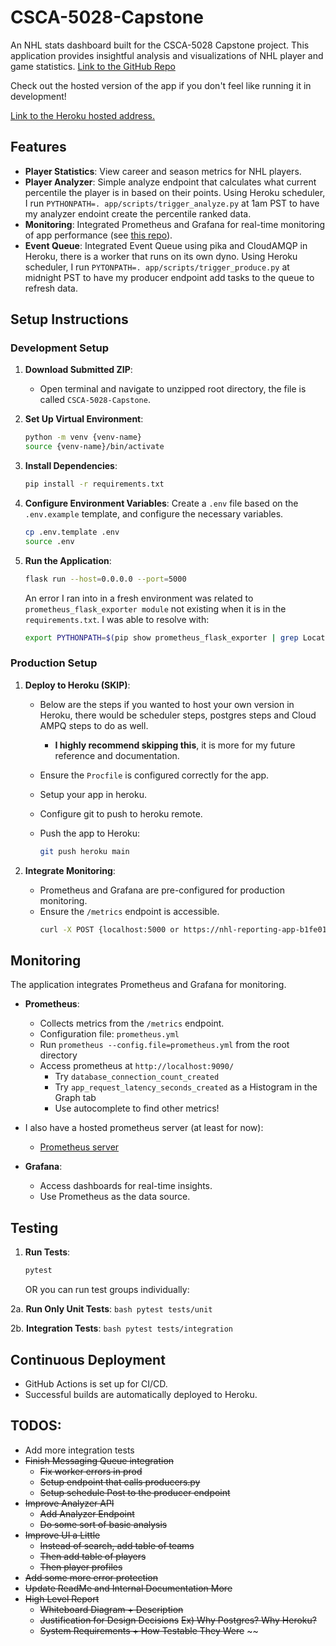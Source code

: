 # CSCA-5028-Capstone

An NHL stats dashboard built for the CSCA-5028 Capstone project. This application provides insightful analysis and visualizations of NHL player and game statistics.
[Link to the GitHub Repo](https://github.com/RescuedBuffalo/CSCA-5028-Capstone)

Check out the hosted version of the app if you don't feel like running it in development!

[Link to the Heroku hosted address.](https://nhl-reporting-app-b1fe017be8db.herokuapp.com/)

## Features

- **Player Statistics**: View career and season metrics for NHL players.
- **Player Analyzer**: Simple analyze endpoint that calculates what current percentile the player is in based on their points. Using Heroku scheduler, I run `PYTHONPATH=. app/scripts/trigger_analyze.py` at 1am PST to have my analyzer endoint create the percentile ranked data.
- **Monitoring**: Integrated Prometheus and Grafana for real-time monitoring of app performance (see [this repo](https://github.com/RescuedBuffalo/nhl-reporting-prometheus)).
- **Event Queue**: Integrated Event Queue using pika and CloudAMQP in Heroku, there is a worker that runs on its own dyno. Using Heroku scheduler, I run `PYTONPATH=. app/scripts/trigger_produce.py` at midnight PST to have my producer endpoint add tasks to the queue to refresh data.

## Setup Instructions

### Development Setup

1. **Download Submitted ZIP**:
    - Open terminal and navigate to unzipped root directory, the file is called `CSCA-5028-Capstone`.

2. **Set Up Virtual Environment**:
    ```bash
    python -m venv {venv-name}
    source {venv-name}/bin/activate
    ```

3. **Install Dependencies**:
    ```bash
    pip install -r requirements.txt
    ```

4. **Configure Environment Variables**:
    Create a `.env` file based on the `.env.example` template, and configure the necessary variables.
    ```bash
    cp .env.template .env
    source .env
    ```

5. **Run the Application**:
    ```bash
    flask run --host=0.0.0.0 --port=5000
    ```

    An error I ran into in a fresh environment was related to `prometheus_flask_exporter module` not existing when it is in the `requirements.txt`. I was able to resolve with:
    ```bash
    export PYTHONPATH=$(pip show prometheus_flask_exporter | grep Location | awk '{print $2}')
    ```

### Production Setup

1. **Deploy to Heroku (SKIP)**:
    - Below are the steps if you wanted to host your own version in Heroku, there would be scheduler steps, postgres steps and Cloud AMPQ steps to do as well.
        - **I highly recommend skipping this**, it is more for my future reference and documentation.


    - Ensure the `Procfile` is configured correctly for the app.
    - Setup your app in heroku.
    - Configure git to push to heroku remote.
    - Push the app to Heroku:
      ```bash
      git push heroku main
      ```

2. **Integrate Monitoring**:
    - Prometheus and Grafana are pre-configured for production monitoring.
    - Ensure the `/metrics` endpoint is accessible.
      ```bash
      curl -X POST {localhost:5000 or https://nhl-reporting-app-b1fe017be8db.herokuapp.com/}/metrics
      ```

## Monitoring

The application integrates Prometheus and Grafana for monitoring.

- **Prometheus**:
  - Collects metrics from the `/metrics` endpoint.
  - Configuration file: `prometheus.yml`
  - Run `prometheus --config.file=prometheus.yml` from the root directory
  - Access prometheus at `http://localhost:9090/`
    - Try `database_connection_count_created`
    - Try `app_request_latency_seconds_created` as a Histogram in the Graph tab
    - Use autocomplete to find other metrics!
- I also have a hosted prometheus server (at least for now):
    - [Prometheus server](https://nhl-reporting-prometheus-e58e22902675.herokuapp.com/graph)

- **Grafana**:
  - Access dashboards for real-time insights.
  - Use Prometheus as the data source.

## Testing

1. **Run Tests**:
    ```bash
    pytest
    ```
    OR you can run test groups individually:

2a. **Run Only Unit Tests**:
    ```bash
    pytest tests/unit
    ```

2b. **Integration Tests**:
    ```bash
    pytest tests/integration
    ```


## Continuous Deployment

- GitHub Actions is set up for CI/CD.
- Successful builds are automatically deployed to Heroku.

## TODOS:
- Add more integration tests
- ~~Finish Messaging Queue integration~~
    - ~~Fix worker errors in prod~~
    - ~~Setup endpoint that calls producers.py~~
    - ~~Setup schedule Post to the producer endpoint~~
- ~~Improve Analyzer API~~
    - ~~Add Analyzer Endpoint~~
    - ~~Do some sort of basic analysis~~
- ~~Improve UI a Little~~
    - ~~Instead of search, add table of teams~~
    - ~~Then add table of players~~
    - ~~Then player profiles~~
- ~~Add some more error protection~~
- ~~Update ReadMe and Internal Documentation More~~
- ~~High Level Report~~
    - ~~Whiteboard Diagram + Description~~
    - ~~Justification for Design Decisions~~
        ~~Ex) Why Postgres? Why Heroku?~~
    - ~~System Requirements + How Testable They Were~~
~~